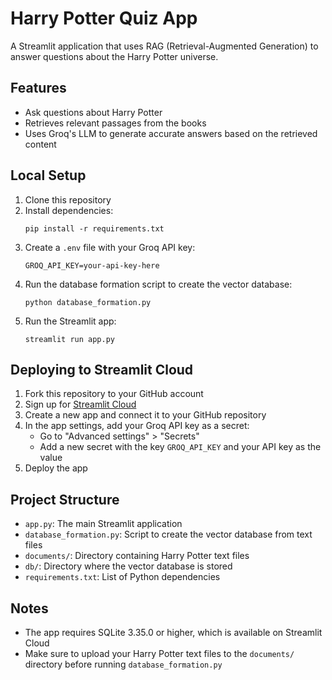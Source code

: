 # Harry Potter Quiz App

A Streamlit application that uses RAG (Retrieval-Augmented Generation) to answer questions about the Harry Potter universe.

## Features

- Ask questions about Harry Potter
- Retrieves relevant passages from the books
- Uses Groq's LLM to generate accurate answers based on the retrieved content

## Local Setup

1. Clone this repository
2. Install dependencies:
   ```
   pip install -r requirements.txt
   ```
3. Create a `.env` file with your Groq API key:
   ```
   GROQ_API_KEY=your-api-key-here
   ```
4. Run the database formation script to create the vector database:
   ```
   python database_formation.py
   ```
5. Run the Streamlit app:
   ```
   streamlit run app.py
   ```

## Deploying to Streamlit Cloud

1. Fork this repository to your GitHub account
2. Sign up for [Streamlit Cloud](https://streamlit.io/cloud)
3. Create a new app and connect it to your GitHub repository
4. In the app settings, add your Groq API key as a secret:
   - Go to "Advanced settings" > "Secrets"
   - Add a new secret with the key `GROQ_API_KEY` and your API key as the value
5. Deploy the app

## Project Structure

- `app.py`: The main Streamlit application
- `database_formation.py`: Script to create the vector database from text files
- `documents/`: Directory containing Harry Potter text files
- `db/`: Directory where the vector database is stored
- `requirements.txt`: List of Python dependencies

## Notes

- The app requires SQLite 3.35.0 or higher, which is available on Streamlit Cloud
- Make sure to upload your Harry Potter text files to the `documents/` directory before running `database_formation.py`
